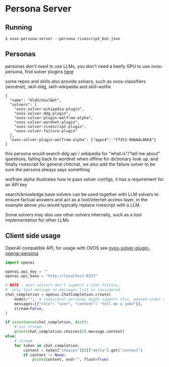 # Persona Server

## Running

`$ ovos-persona-server --persona rivescript_bot.json`

## Personas

personas don't need to use LLMs, you don't need a beefy GPU to use ovos-persona, find solver plugins [here](https://github.com/OpenVoiceOS?q=solver&type=all)

some repos and skills also provide solvers, such as ovos-classifiers (wordnet), skill-ddg, skill-wikipedia and skill-wolfie

```
{
  "name": "OldSchoolBot",
  "solvers": [
    "ovos-solver-wikipedia-plugin",
    "ovos-solver-ddg-plugin",
    "ovos-solver-plugin-wolfram-alpha",
    "ovos-solver-wordnet-plugin",
    "ovos-solver-rivescript-plugin",
    "ovos-solver-failure-plugin"
  ],
  "ovos-solver-plugin-wolfram-alpha": {"appid": "Y7353-9HQAAL8KKA"}
}
```

this persona would search ddg api / wikipedia for "what is"/"tell me about" questions,
falling back to wordnet when offline for dictionary look up,
and finally rivescript for general chitchat,
we also add the failure solver to be sure the persona always says something

wolfram alpha illustrates how to pass solver configs, it has a requirement for an API key

search/knowledge base solvers can be used together with LLM solvers to ensure factual answers and act as a tool/internet access layer,
in the example above you would typically replace rivescript with a LLM.

Some solvers may also use other solvers internally, such as a tool implementation for other LLMs

## Client side usage

OpenAI compatible API, for usage with OVOS see [ovos-solver-plugin-openai-persona](https://github.com/OpenVoiceOS/ovos-solver-plugin-openai-persona)

```python
import openai

openai.api_key = ""
openai.api_base = "http://localhost:8337"

# NOTE - most solvers don't support a chat history,
#  only last message in messages list is considered
chat_completion = openai.ChatCompletion.create(
    model="",  # individual personas might support this, passed under context
    messages=[{"role": "user", "content": "tell me a joke"}],
    stream=False,
)

if isinstance(chat_completion, dict):
    # not stream
    print(chat_completion.choices[0].message.content)
else:
    # stream
    for token in chat_completion:
        content = token["choices"][0]["delta"].get("content")
        if content != None:
            print(content, end="", flush=True)

```

